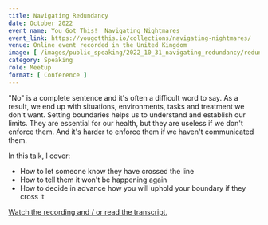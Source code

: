 ```yaml
---
title: Navigating Redundancy
date: October 2022
event_name: You Got This!  Navigating Nightmares
event_link: https://yougotthis.io/collections/navigating-nightmares/
venue: Online event recorded in the United Kingdom
image: [ /images/public_speaking/2022_10_31_navigating_redundancy/redundancy_speaker_card.jpeg ]
category: Speaking
role: Meetup
format: [ Conference ]
---
```


"No" is a complete sentence and it's often a difficult word to say.  As a result, we end up with situations, environments, tasks and treatment we don't want.  Setting boundaries helps us to understand and establish our limits.  They are essential for our health, but they are useless if we don't enforce them.  And it's harder to enforce them if we haven't communicated them.

In this talk, I cover:

- How to let someone know they have crossed the line
- How to tell them it won't be happening again
- How to decide in advance how you will uphold your boundary if they cross it

[Watch the recording and / or read the transcript.](https://yougotthis.io/library/communicating-and-upholding-boundaries)
